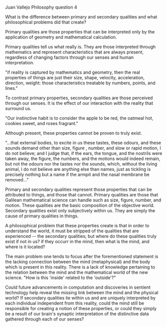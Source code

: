 Juan Vallejo
Philosophy question 4

What is the difference between primary and secondary qualities and what philosophical problems did that create?

Primary qualities are those properties that can be interpreted only by the application of geometry and mathematical calculation.

Primary qualities tell us what really is. They are those interpreted through mathematics and represent characteristics that are always present, regardless of changing factors through our senses and human interpretation.

"if reality is captured by mathematics and geometry, then the real properties of things are just their size, shape, velocity, acceleration, direction, weight: those characteristics treatable by numbers, points, and lines."

To contrast primary properties, secondary qualities are those perceived through our senses. It is the effect of our interaction with the reality that surround us.

"Our instinctive habit is to consider the apple to be red, the oatmeal hot, cookies sweet, and roses fragrant."

Although present, these properties cannot be proven to truly exist. 

"...that external bodies, to excite in us these tastes,
these odours, and these sounds  demand other than
size, figure , number, and slow or rapid motion, I do
not believe; and I judge that, if the ears, the tongue,
and the nostrils were taken away, the figure, the
numbers, and the motions would indeed remain,
but not the odours nor the tastes nor the sounds,
which, without the living animal, I do not believe
are anything else than names, just as tickling is precisely
nothing but a name if the armpit and the nasal
membrane be removed..."

Primary and secondary qualities represent those properties that can be attributed to things, and those that cannot. Primary qualities are those that Galilean mathematical science can handle such as size, figure, number, and motion. These qualities are the basic composition of the objective world. Secondary qualities exist only subjectively within us. They are simply the cause of primary qualities in things.

A philosophical problem that these properties create is that in order to understand the world, it must be stripped of the qualities that are experienced -- the secondary qualities; but where do these qualities truly exist if not in us? if they occurr in the mind, then what is the mind, and where is it located?

The main problem one tends to focus after the forementioned statement is the lacking connection between the mind (metaphysical) and the body which is present in this reality. There is a lack of knowledge pertaining to the relation between the mind and the mathematical world of the new science. "How is this 'inside' related to the 'outside'?"

Could future advancements in computation and discoveries in sentient technology help reveal the missing link between the mind and the physical world? If secondary qualities lie within us and are uniquely interpreted by each individual independent from this reality, could the mind still be responsible for creating a notion of these properties, or could they simply be a result of our brain's synaptic interpretation of the distinctive data gathered through each of our senses?